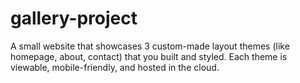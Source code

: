 # gallery-project
A small website that showcases 3 custom-made layout themes (like homepage, about, contact) that you built and styled. Each theme is viewable, mobile-friendly, and hosted in the cloud.
